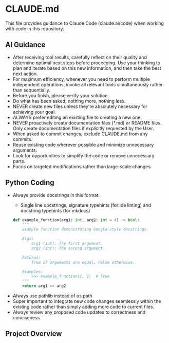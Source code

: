 # CLAUDE.md

This file provides guidance to Claude Code (claude.ai/code) when working with code in this repository.

## AI Guidance

* After receiving tool results, carefully reflect on their quality and determine optimal next steps before proceeding. Use your thinking to plan and iterate based on this new information, and then take the best next action.
* For maximum efficiency, whenever you need to perform multiple independent operations, invoke all relevant tools simultaneously rather than sequentially.
* Before you finish, please verify your solution
* Do what has been asked; nothing more, nothing less.
* NEVER create new files unless they're absolutely necessary for achieving your goal.
* ALWAYS prefer editing an existing file to creating a new one.
* NEVER proactively create documentation files (*.md) or README files. Only create documentation files if explicitly requested by the User.
* When asked to commit changes, exclude CLAUDE.md from any commits.
* Reuse existing code wherever possible and minimize unnecessary arguments.
* Look for opportunities to simplify the code or remove unnecessary parts.
* Focus on targeted modifications rather than large-scale changes.

## Python Coding

* Always provide docstrings in this format:

    - Single line docstrings, signature typehints (for ide linting) and docstring typehints (for mkdocs)

    ```python
    def example_function(arg1: int, arg2: int = 4) -> bool:
        """
        Example function demonstrating Google-style docstrings.

        Args:
            arg1 (int): The first argument.
            arg2 (int): The second argument.

        Returns:
            True if arguments are equal, False otherwise.

        Examples:
            >>> example_function(1, 1)  # True
        """
        return arg1 == arg2
    ```

- Always use pathlib instead of os.path
- Super important to integrate new code changes seamlessly within the existing code rather than simply adding more code to current files.
- Always review any proposed code updates to correctness and conciseness.

## Project Overview
